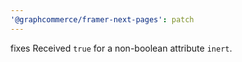 ```yaml
---
'@graphcommerce/framer-next-pages': patch
---
```


fixes Received `true` for a non-boolean attribute `inert`.
